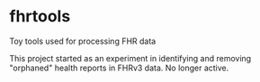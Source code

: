 fhrtools
========

Toy tools used for processing FHR data

This project started as an experiment in identifying and removing "orphaned" health reports in FHRv3 data. No longer active.

